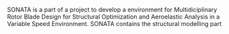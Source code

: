 SONATA is a part of a project to develop a environment for Multidiciplinary Rotor Blade Design for Structural Optimization and Aeroelastic Analysis in a Variable Speed Environment.
SONATA contains the structural modelling part